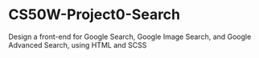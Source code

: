 # CS50W-Project0-Search
Design a front-end for Google Search, Google Image Search, and Google Advanced Search, using HTML and SCSS
